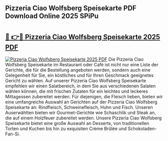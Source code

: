## Pizzeria Ciao Wolfsberg Speisekarte PDF Download Online 2025 SPiPu

# <h2><a href="http://gcd80v.nevu.top/?p=Pizzeria+Ciao+Wolfsberg+Speisekarte">🔗 👉🔴 Pizzeria Ciao Wolfsberg Speisekarte 2025 PDF</a></h2>

[![Pizzeria Ciao Wolfsberg Speisekarte 2025 PDF](https://i.imgur.com/dBaPXMq.png)](http://gcd80v.nevu.top/?p=Pizzeria+Ciao+Wolfsberg+Speisekarte)
Die Pizzeria Ciao Wolfsberg Speisekarte im Restaurant oder Café ist nicht nur eine Liste der Gerichte, die für die Bestellung angeboten werden, sondern auch eine Gelegenheit für Sie, ein köstliches und für Ihren Geschmack geeignetes Gericht zu wählen. Auf unserer Pizzeria Ciao Wolfsberg Speisekarte empfehlen wir einen Salatbereich, in dem Sie aus verschiedenen Salaten wählen können, die mit frischen Zutaten für ein leichtes und leckeres Mittagessen zubereitet werden. Für diejenigen, die Fleisch lieben, bieten wir eine umfangreiche Auswahl an Gerichten auf der Pizzeria Ciao Wolfsberg Speisekarte an: Rindfleisch, Schweinefleisch, Huhn und Fisch. Unseren Auserwählten bieten wir Gourmet-Gerichte wie Schaschlik und Steak an, die auf einem Holzfeuer zubereitet werden. Unsere Pizzeria Ciao Wolfsberg Speisekarte bietet eine große Auswahl an Desserts, von traditionellen Torten und Kuchen bis hin zu exquisiten Crème Brûlée und Schokoladen-Fan-Si.
